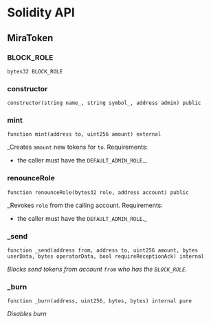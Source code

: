 # Solidity API

## MiraToken

### BLOCK_ROLE

```solidity
bytes32 BLOCK_ROLE
```

### constructor

```solidity
constructor(string name_, string symbol_, address admin) public
```

### mint

```solidity
function mint(address to, uint256 amount) external
```

_Creates `amount` new tokens for `to`.
Requirements:
- the caller must have the `DEFAULT_ADMIN_ROLE`._

### renounceRole

```solidity
function renounceRole(bytes32 role, address account) public
```

_Revokes `role` from the calling account.
Requirements:
- the caller must have the `DEFAULT_ADMIN_ROLE`._

### _send

```solidity
function _send(address from, address to, uint256 amount, bytes userData, bytes operatorData, bool requireReceptionAck) internal
```

_Blocks send tokens from account `from` who has the `BLOCK_ROLE`._

### _burn

```solidity
function _burn(address, uint256, bytes, bytes) internal pure
```

_Disables burn_

